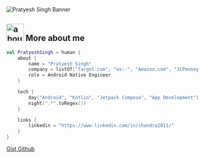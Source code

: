 
![Pratyesh Singh Banner](https://raw.github.com/PratyeshSingh/PratyeshSingh/main/images/Banner.jpg)

## <img width="45" alt="about" src="https://raw.github.com/PratyeshSingh/PratyeshSingh/main/images/about.png"> More about me
```kotlin
val PratyeshSingh = human {
    about {
        name = "Pratyesh Singh"
        company = listOf("Target.com", "ex:-", "Amazon.com", "JCPenney.com", "PepperFry.com", "PolicyBazaar.com")
        role = Android Native Engineer
    }

    tech {
        day("Android", "Kotlin", "Jetpack Compose", "App Development")
        night(".*".toRegex())
    }

    links {
        linkedin = "https://www.linkedin.com/in/chandra2011/"
    }
}
```
[Gist Github](https://gist.github.com/PratyeshSingh)
